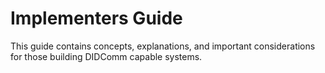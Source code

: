 # Implementers Guide

This guide contains concepts, explanations, and important considerations for those building DIDComm capable systems.
